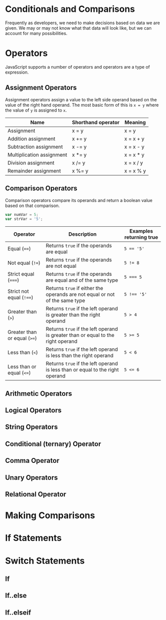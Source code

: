 # Conditionals and Comparisons

Frequently as developers, we need to make decisions based on data we are given. We may or may not know what that data will look like, but we can account for many possibilities.

# Operators

JavaScript supports a number of operators and operators are a type of expression.

## Assignment Operators

Assignment operators assign a value to the left side operand based on the value of the right hand operand. The most basic form of this is `x = y` where the value of `y` is assigned to `x`.

| Name                      | Shorthand operator | Meaning   |
| ------------------------- | ------------------ | --------- |
| Assignment                | x = y              | x = y     |
| Addition assignment       | x += y             | x = x + y |
| Subtraction assignment    | x -= y             | x = x - y |
| Multiplication assignment | x *= y             | x = x * y |
| Division assignment       | x /= y             | x = x / y |
| Remainder assignment      | x %= y             | x = x % y |

## Comparison Operators

Comparison operators compare its operands and return a boolean value based on that comparison.

```javascript
var numVar = 5;
var strVar = '5';
```

| Operator | Description | Examples returning true |
| ----- | ----- | ----- |
| Equal (`==`) | Returns `true` if the operands are equal | `5 == '5'` |
| Not equal (`!=`) | Returns `true` if the operands are not equal | `5 != 8` |
| Strict equal (`===`) | Returns `true` if the operands are equal and of the same type | `5 === 5` |
| Strict not equal (`!==`) | Returns `true` if either the operands are not equal or not of the same type | `5 !== '5'` |
| Greater than (`>`) | Returns `true` if the left operand is greater than the right operand | `5 > 4` |
| Greater than or equal (`>=`) | Returns `true` if the left operand is greater than or equal to the right operand | `5 >= 5` |
| Less than (`<`) | Returns `true` if the left operand is less than the right operand | `5 < 6` |
| Less than or equal (`<=`) | Returns `true` if the left operand is less than or equal to the right operand | `5 <= 6` |

## Arithmetic Operators
## Logical Operators
## String Operators
## Conditional (ternary) Operator
## Comma Operator
## Unary Operators
## Relational Operator

# Making Comparisons

# If Statements

# Switch Statements

## If

## If..else

## If..elseif
